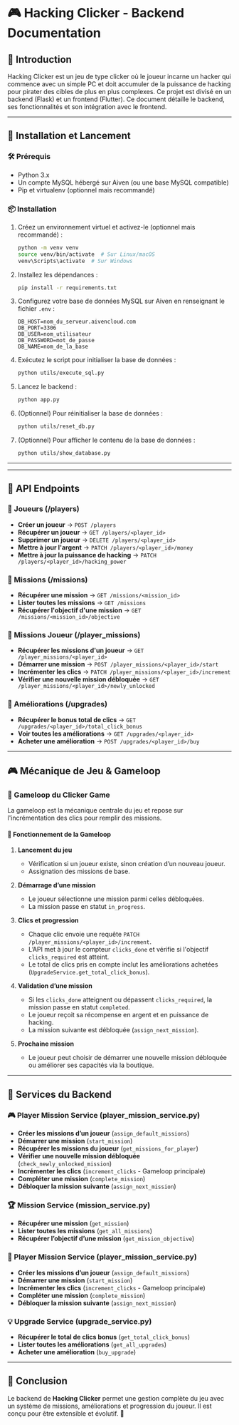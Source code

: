 # 🎮 Hacking Clicker - Backend Documentation

## 📌 Introduction
Hacking Clicker est un jeu de type clicker où le joueur incarne un hacker qui commence avec un simple PC et doit accumuler de la puissance de hacking pour pirater des cibles de plus en plus complexes. Ce projet est divisé en un backend (Flask) et un frontend (Flutter). Ce document détaille le backend, ses fonctionnalités et son intégration avec le frontend.

---

## 🚀 Installation et Lancement

### 🛠️ Prérequis
- Python 3.x
- Un compte MySQL hébergé sur Aiven (ou une base MySQL compatible)
- Pip et virtualenv (optionnel mais recommandé)

### 📦 Installation

1. Créez un environnement virtuel et activez-le (optionnel mais recommandé) :
   ```bash
   python -m venv venv
   source venv/bin/activate  # Sur Linux/macOS
   venv\Scripts\activate  # Sur Windows
   ```

2. Installez les dépendances :
   ```bash
   pip install -r requirements.txt
   ```

3. Configurez votre base de données MySQL sur Aiven en renseignant le fichier `.env` :
   ```env
   DB_HOST=nom_du_serveur.aivencloud.com
   DB_PORT=3306
   DB_USER=nom_utilisateur
   DB_PASSWORD=mot_de_passe
   DB_NAME=nom_de_la_base
   ```

4. Exécutez le script pour initialiser la base de données :
   ```bash
   python utils/execute_sql.py
   ```

5. Lancez le backend :
   ```bash
   python app.py
   ```

6. (Optionnel) Pour réinitialiser la base de données :
   ```bash
   python utils/reset_db.py
   ```

7. (Optionnel) Pour afficher le contenu de la base de données :
   ```bash
   python utils/show_database.py
   ```

---

---

## 📌 API Endpoints

### 📌 Joueurs (/players)
- **Créer un joueur** → `POST /players`
- **Récupérer un joueur** → `GET /players/<player_id>`
- **Supprimer un joueur** → `DELETE /players/<player_id>`
- **Mettre à jour l'argent** → `PATCH /players/<player_id>/money`
- **Mettre à jour la puissance de hacking** → `PATCH /players/<player_id>/hacking_power`

### 📌 Missions (/missions)
- **Récupérer une mission** → `GET /missions/<mission_id>`
- **Lister toutes les missions** → `GET /missions`
- **Récupérer l'objectif d'une mission** → `GET /missions/<mission_id>/objective`

### 📌 Missions Joueur (/player_missions)
- **Récupérer les missions d'un joueur** → `GET /player_missions/<player_id>`
- **Démarrer une mission** → `POST /player_missions/<player_id>/start`
- **Incrémenter les clics** → `PATCH /player_missions/<player_id>/increment`
- **Vérifier une nouvelle mission débloquée** → `GET /player_missions/<player_id>/newly_unlocked`

### 📌 Améliorations (/upgrades)
- **Récupérer le bonus total de clics** → `GET /upgrades/<player_id>/total_click_bonus`
- **Voir toutes les améliorations** → `GET /upgrades/<player_id>`
- **Acheter une amélioration** → `POST /upgrades/<player_id>/buy`

---

## 🎮 Mécanique de Jeu & Gameloop

### 🔄 Gameloop du Clicker Game
La gameloop est la mécanique centrale du jeu et repose sur l'incrémentation des clics pour remplir des missions.

#### 📌 Fonctionnement de la Gameloop
1. **Lancement du jeu**
   - Vérification si un joueur existe, sinon création d’un nouveau joueur.
   - Assignation des missions de base.

2. **Démarrage d’une mission**
   - Le joueur sélectionne une mission parmi celles débloquées.
   - La mission passe en statut `in_progress`.

3. **Clics et progression**
   - Chaque clic envoie une requête `PATCH /player_missions/<player_id>/increment`.
   - L’API met à jour le compteur `clicks_done` et vérifie si l'objectif `clicks_required` est atteint.
   - Le total de clics pris en compte inclut les améliorations achetées (`UpgradeService.get_total_click_bonus`).

4. **Validation d’une mission**
   - Si les `clicks_done` atteignent ou dépassent `clicks_required`, la mission passe en statut `completed`.
   - Le joueur reçoit sa récompense en argent et en puissance de hacking.
   - La mission suivante est débloquée (`assign_next_mission`).

5. **Prochaine mission**
   - Le joueur peut choisir de démarrer une nouvelle mission débloquée ou améliorer ses capacités via la boutique.
   
---

## 📌 Services du Backend
### 🎮 Player Mission Service (player_mission_service.py)
- **Créer les missions d’un joueur** (`assign_default_missions`)
- **Démarrer une mission** (`start_mission`)
- **Récupérer les missions du joueur** (`get_missions_for_player`)
- **Vérifier une nouvelle mission débloquée** (`check_newly_unlocked_mission`)
- **Incrémenter les clics** (`increment_clicks` - Gameloop principale)
- **Compléter une mission** (`complete_mission`)
- **Débloquer la mission suivante** (`assign_next_mission`)

### 🏆 Mission Service (mission_service.py)
- **Récupérer une mission** (`get_mission`)
- **Lister toutes les missions** (`get_all_missions`)
- **Récupérer l’objectif d’une mission** (`get_mission_objective`)

### 🎯 Player Mission Service (player_mission_service.py)
- **Créer les missions d’un joueur** (`assign_default_missions`)
- **Démarrer une mission** (`start_mission`)
- **Incrémenter les clics** (`increment_clicks` - Gameloop principale)
- **Compléter une mission** (`complete_mission`)
- **Débloquer la mission suivante** (`assign_next_mission`)

### 💡 Upgrade Service (upgrade_service.py)
- **Récupérer le total de clics bonus** (`get_total_click_bonus`)
- **Lister toutes les améliorations** (`get_all_upgrades`)
- **Acheter une amélioration** (`buy_upgrade`)

---

## 📌 Conclusion
Le backend de **Hacking Clicker** permet une gestion complète du jeu avec un système de missions, améliorations et progression du joueur. Il est conçu pour être extensible et évolutif. 🚀